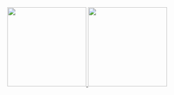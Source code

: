 <div>
<a href="https://github.com/seu-usuário-aqui">
<img loading="lazy" height="180em" src="https://github-readme-stats.vercel.app/api/top-langs/?username=sosofis0&layout=compact&langs_count=7&theme=dracula"/>
<img loading="lazy" height="180em" src="https://github-readme-stats.vercel.app/api?username=sosofis0&show_icons=true&theme=dracula&include_all_commits=true&count_private=true"/>
</div>
